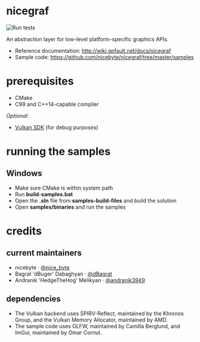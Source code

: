 nicegraf
========

![Run tests](https://github.com/nicebyte/nicegraf/workflows/Run%20tests/badge.svg)


An abstraction layer for low-level platform-specific graphics APIs.

* Reference documentation: http://wiki.gpfault.net/docs/nicegraf
* Sample code: https://github.com/nicebyte/nicegraf/tree/master/samples

# prerequisites

- CMake
- C99 and C++14-capable compiler

*Optional*:
- [Vulkan SDK](https://www.lunarg.com/vulkan-sdk/) (for debug purposes)

# running the samples

## Windows

- Make sure CMake is within system path
- Run <b>build-samples.bat</b>
- Open the **.sln** file from **samples-build-files** and build the solution
- Open **samples/binaries** and run the samples

# credits

## current maintainers

* nicebyte · [@nice_byte](http://twitter.com/nice_byte)
* Bagrat 'dBuger' Dabaghyan · [@dBagrat](http://twitter.com/dBagrat)
* Andranik 'HedgeTheHog' Melikyan · [@andranik3949](http://twitter.com/andranik3949)

## dependencies

* The Vulkan backend uses SPIRV-Reflect, maintained by the Khronos Group, and the Vulkan Memory Allocator, maintained by AMD.
* The sample code uses GLFW, maintained by Camilla Berglund, and ImGui, maintained by Omar Cornut.

